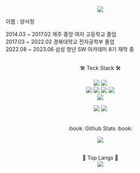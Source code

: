 <div align="center">
<img src="https://capsule-render.vercel.app/api?type=waving&color=gradient&height=300&section=header&text=YangYang&fontSize=60" /><br>
</div>

이름 : 양서정

2014.03 ~ 2017.02 제주 중앙 여자 고등학교 졸업
<br/>
2017.03 ~ 2022.02 경북대학교 전자공학부 졸업
<br/>
2022.08 ~ 2023.06 삼성 청년 SW 아카데미 8기 재학 중
<br><br> <div align="center">
:hammer_and_wrench: Teck Stack :hammer_and_wrench:<br><br>
<img src="https://img.shields.io/badge/python-3776AB?style=flat&logo=python&logoColor=white" />
<img src="https://img.shields.io/badge/django-3178C6?style=flat&logo=django&logoColor=white" /><br>
<img src="https://img.shields.io/badge/html5-E34F26?style=flat&logo=html5&logoColor=white" />
<img src="https://img.shields.io/badge/css3-1572B6?style=flat&logo=css3&logoColor=white" />
<img src="https://img.shields.io/badge/javascript-F7DF1E?style=flat&logo=javascript&logoColor=white" />
<img src="https://img.shields.io/badge/node.js-339933?style=flat&logo=nodedotjs&logoColor=white" /><br>
<img src="https://img.shields.io/badge/typescript-3178C6?style=flat&logo=typescript&logoColor=white" />

<img src="https://img.shields.io/badge/react-61DAFB?style=flat&logo=react&logoColor=white" />
<img src="https://img.shields.io/badge/vue.js-4FC08D?style=flat&logo=vuedotjs&logoColor=white" />
</div>
 <br><br>
 <div align="center">
:book: Github Stats :book:<br>

<img src="https://github-readme-stats.vercel.app/api?username=seojeong4560&show_icons=true&theme=aura"><br><br>

:book: Top Langs :book:<br>
<img src="https://github-readme-stats.vercel.app/api/top-langs/?username=seojeong4560&layout=compact&theme=aura"><br><br>
</div>
